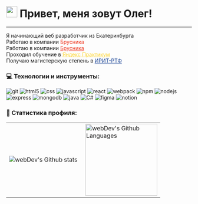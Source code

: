 <h1><img src="https://emojis.slackmojis.com/emojis/images/1531849430/4246/blob-sunglasses.gif?1531849430" width="30"/> Привет, меня зовут Олег!</h1>

---
<p>
Я начинающий веб разработчик из Екатеринбурга </br>
Работаю в компании <span style="color:#ef3b24">Брусника</span></br>
Работаю в компании <a style="color:#ef3b24" href='https://ekaterinburg.brusnika.ru'>Брусника</a></br>
Проходил обучение в  <a style="color:#fdd32a" href='https://practicum.yandex.ru/'>Яндекс Практикум</a></br>
Получаю магистерскую степень в <a style="color:#194395" href='https://rtf.urfu.ru/ru/'>ИРИТ-РТФ </a>
</p>

### 💻 Технологии и инструменты:
<p>
<img alt='git' src='https://img.shields.io/badge/git-%23F05033.svg?style=for-the-badge&logo=git&logoColor=white'>
<img alt='html5' src='https://img.shields.io/badge/html5-%23E34F26.svg?style=for-the-badge&logo=html5&logoColor=white'>
<img alt='css' src='https://img.shields.io/badge/css3-%231572B6.svg?style=for-the-badge&logo=css3&logoColor=white'>
<img alt='javascript' src='https://img.shields.io/badge/javascript-%23323330.svg?style=for-the-badge&logo=javascript&logoColor=%23F7DF1E'>
<img alt='react' src='https://img.shields.io/badge/react-%2320232a.svg?style=for-the-badge&logo=react&logoColor=%2361DAFB'>
<img alt='webpack' src='https://img.shields.io/badge/webpack-%238DD6F9.svg?style=for-the-badge&logo=webpack&logoColor=black'>
<img alt='npm' src='https://img.shields.io/badge/NPM-%23CB3837.svg?style=for-the-badge&logo=npm&logoColor=white'>
<img alt='nodejs' src='https://img.shields.io/badge/node.js-6DA55F?style=for-the-badge&logo=node.js&logoColor=white'>
<img alt='express' src='https://img.shields.io/badge/express.js-%23404d59.svg?style=for-the-badge&logo=express&logoColor=%2361DAFB'>
<img alt='mongodb' src='https://img.shields.io/badge/MongoDB-%234ea94b.svg?style=for-the-badge&logo=mongodb&logoColor=white'>
<img alt='java' src='https://img.shields.io/badge/java-%23ED8B00.svg?style=for-the-badge&logo=openjdk&logoColor=white'>
<img alt='C#' src='https://img.shields.io/badge/c%23-%23239120.svg?style=for-the-badge&logo=c-sharp&logoColor=white'>
<img alt='figma' src='https://img.shields.io/badge/figma-%23F24E1E.svg?style=for-the-badge&logo=figma&logoColor=white'>
<img alt='notion' src='https://img.shields.io/badge/Notion-%23000000.svg?style=for-the-badge&logo=notion&logoColor=white
'>
</p>

### 🥷 Cтатистика профиля:
<table>
  <tr>
    <td>
      <img align="left" src="http://github-readme-streak-stats.herokuapp.com?user=Jojokora135791&theme=dark&background=000000" alt="webDev's Github stats" />
    </td>
    <td>
      <img height="195px" align="right" alt="webDev's Github Languages" src="https://github-readme-stats-sigma-five.vercel.app/api/top-langs/?username=Jojokora135791&layout=compact&theme=vision-friendly-dark" />
    </td>
  </tr>
</table>
